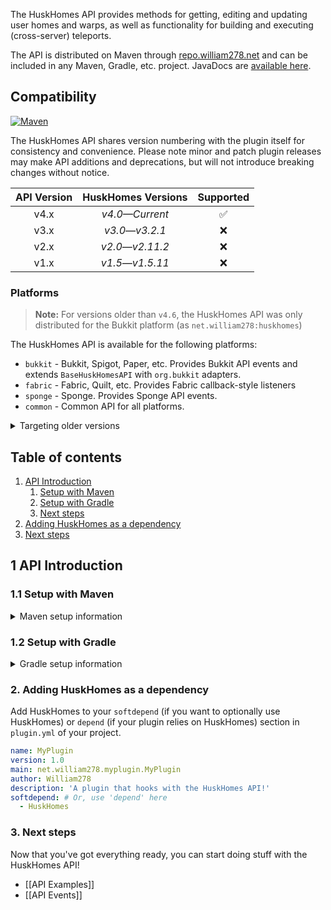 The HuskHomes API provides methods for getting, editing and updating user homes and warps, as well as functionality for building and executing (cross-server) teleports.

The API is distributed on Maven through [repo.william278.net](https://repo.william278.net/#/releases/net/william278/huskhomes/) and can be included in any Maven, Gradle, etc. project. JavaDocs are [available here](https://repo.william278.net/javadoc/releases/net/william278/huskhomes/latest).

## Compatibility
[![Maven](https://repo.william278.net/api/badge/latest/releases/net/william278/huskhomes/huskhomes-common?color=00fb9a&name=Maven&prefix=v)](https://repo.william278.net/#/releases/net/william278/huskhomes/)

The HuskHomes API shares version numbering with the plugin itself for consistency and convenience. Please note minor and patch plugin releases may make API additions and deprecations, but will not introduce breaking changes without notice.

| API Version |  HuskHomes Versions  | Supported |
|:-----------:|:--------------------:|:---------:|
|    v4.x     | _v4.0&mdash;Current_ |     ✅     |
|    v3.x     | _v3.0&mdash;v3.2.1_  |     ❌     |
|    v2.x     | _v2.0&mdash;v2.11.2_ |     ❌     |
|    v1.x     | _v1.5&mdash;v1.5.11_ |     ❌     |

### Platforms
> **Note:** For versions older than `v4.6`, the HuskHomes API was only distributed for the Bukkit platform (as `net.william278:huskhomes`)

The HuskHomes API is available for the following platforms:

* `bukkit` - Bukkit, Spigot, Paper, etc. Provides Bukkit API events and extends `BaseHuskHomesAPI` with `org.bukkit` adapters.
* `fabric` - Fabric, Quilt, etc. Provides Fabric callback-style listeners
* `sponge` - Sponge. Provides Sponge API events.
* `common` - Common API for all platforms.

<details>
<summary>Targeting older versions</summary>

* The HuskHomes API was only distributed for the Bukkit module prior to `v4.6`; the artifact ID was `net.william278:huskhomes` instead of `net.william278.huskhomes:huskhomes-PLATFORM`.
* HuskHomes versions prior to `v4.3.1` are distributed on [JitPack](https://jitpack.io/#net.william278/HuskHomes2), and you will need to use the `https://jitpack.io` repository instead.
</details>

## Table of contents
1. [API Introduction](#1-api-introduction)
    1. [Setup with Maven](#11-setup-with-maven)
    2. [Setup with Gradle](#12-setup-with-gradle)
    3. [Next steps](#3-next-steps)
2. [Adding HuskHomes as a dependency](#2-adding-huskhomes-as-a-dependency)
3. [Next steps](#3-next-steps)

## 1 API Introduction

### 1.1 Setup with Maven
<details>
<summary>Maven setup information</summary>

Add the repository to your `pom.xml` as per below. You can alternatively specify `/snapshots` for the repository containing the latest development builds (not recommended).
```xml
<repositories>
    <repository>
        <id>william278.net</id>
        <url>https://repo.william278.net/releases</url>
    </repository>
</repositories>
```
Add the dependency to your `pom.xml` as per below. Replace `VERSION` with the latest version of HuskHomes (without the v): ![Latest version](https://img.shields.io/github/v/tag/WiIIiam278/HuskHomes?color=%23282828&label=%20&style=flat-square)
```xml
<dependency>
    <groupId>net.william278.huskhomes</groupId>
    <artifactId>huskhomes-PLATFORM</artifactId>
    <version>VERSION</version>
    <scope>provided</scope>
</dependency>
```
</details>

### 1.2 Setup with Gradle
<details>
<summary>Gradle setup information</summary>

Add the dependency as per below to your `build.gradle`. You can alternatively specify `/snapshots` for the repository containing the latest development builds (not recommended).
```groovy
allprojects {
	repositories {
		maven { url 'https://repo.william278.net/releases' }
	}
}
```
Add the dependency as per below. Replace `VERSION` with the latest version of HuskHomes (without the v): ![Latest version](https://img.shields.io/github/v/tag/WiIIiam278/HuskHomes?color=%23282828&label=%20&style=flat-square)

```groovy
dependencies {
    compileOnly 'net.william278.huskhomes:huskhomes-PLATFORM:VERSION'
}
```
</details>

### 2. Adding HuskHomes as a dependency
Add HuskHomes to your `softdepend` (if you want to optionally use HuskHomes) or `depend` (if your plugin relies on HuskHomes) section in `plugin.yml` of your project.

```yaml
name: MyPlugin
version: 1.0
main: net.william278.myplugin.MyPlugin
author: William278
description: 'A plugin that hooks with the HuskHomes API!'
softdepend: # Or, use 'depend' here
  - HuskHomes
```

### 3. Next steps
Now that you've got everything ready, you can start doing stuff with the HuskHomes API!
- [[API Examples]]
- [[API Events]]
